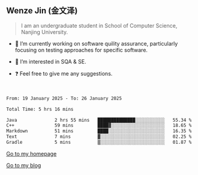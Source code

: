 ## Wenze Jin (金文泽)

> I am an undergraduate student in School of Computer Science, Nanjing University.

- 🔭 I’m currently working on software quility assurance, particularly focusing on testing approaches for specific software.
  
- 🌱 I’m interested in SQA & SE.
  
- ❓ Feel free to give me any suggestions.  

<br>  

<!--START_SECTION:waka-->

```txt
From: 19 January 2025 - To: 26 January 2025

Total Time: 5 hrs 16 mins

Java              2 hrs 55 mins   ██████████████░░░░░░░░░░░   55.34 %
C++               59 mins         ████▓░░░░░░░░░░░░░░░░░░░░   18.65 %
Markdown          51 mins         ████░░░░░░░░░░░░░░░░░░░░░   16.35 %
Text              7 mins          ▓░░░░░░░░░░░░░░░░░░░░░░░░   02.25 %
Gradle            5 mins          ▒░░░░░░░░░░░░░░░░░░░░░░░░   01.87 %
```

<!--END_SECTION:waka-->

[Go to my homepage](https://wenzejin.github.io)

[Go to my blog](https://wenzejin.notion.site/Wenze-Jin-s-Blog-1635e9fa7b6d80b3adcedfacc74aa717?pvs=4)
